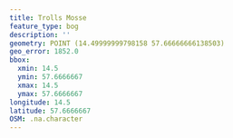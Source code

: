 ```yaml
---
title: Trolls Mosse
feature_type: bog
description: ''
geometry: POINT (14.49999999798158 57.66666666138503)
geo_error: 1852.0
bbox:
  xmin: 14.5
  ymin: 57.6666667
  xmax: 14.5
  ymax: 57.6666667
longitude: 14.5
latitude: 57.6666667
OSM: .na.character
---
```

